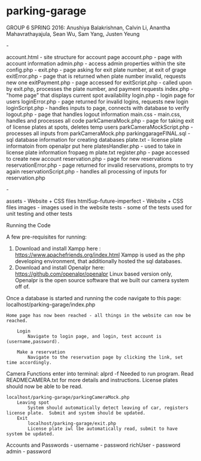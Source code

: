 # parking-garage

GROUP 6 SPRING 2016: 
Anushiya Balakrishnan, Calvin Li, Anantha Mahavrathayajula, Sean Wu, Sam Yang, Justen Yeung 

<Filename> - <description>

account.html - site structure for account page
account.php - page with account information
admin.php - access admin properties within the site
config.php - 
exit.php - page asking for exit plate number, at exit of grage
exitError.php - page that is returned when plate number invalid, requests new one
exitPayment.php - page accessed for 
exitScript.php - called upon by exit.php, processes the plate number, and payment requests
index.php - "home page" that displays current spot availability
login.php - login page for users
loginError.php - page returned for invalid logins, requests new login
loginScript.php - handles inputs to page, connects with database to verify
logout.php - page that handles logout information
main.css - main.css, handles and processes all code
parkCameraMock.php - page for taking exit of license plates at spots, deletes temp users
parkCameraMockScript.php - processes all inputs from parkCameraMock.php
parkinggarageFINAL.sql - sql database information for creating databases
plate.txt - license plate informatoin from openalpr put here
platesHandler.php - used to take in license plate information fropaeg m plate.txt
register.php - page accessed to create new account
reservation.php - page for new reservations
reservationError.php - page returned for invalid reservations, prompts to try again
reservationScript.php - handles all processing of inputs for reservation.php



<Folders> - <description>

assets - Website + CSS files
html5up-future-imperfect - Website + CSS files
images - images used in the website
tests - some of the tests used for unit testing and other tests



Running the Code

A few pre-requisites for running:
1) Download and install Xampp here : https://www.apachefriends.org/index.html
	Xampp is used as the php developing environment, that additionally hosted the sql databases.
2) Download and install Openalpr here: https://github.com/openalpr/openalpr
	Linux based version only, Openalpr is the open source software that we built our camera system off of.

Once a database is started and running the code navigate to this page:
	localhost/parking-garage/index.php

	Home page has now been reached - all things in the website can now be reached.  

		Login
			Navigate to login page, and login, test account is (username,password). 

		Make a reservation
			Navigate to the reservation page by clicking the link, set time accordingly.

Camera Functions
	enter into terminal: alprd -f 
	Needed to run program.  Read READMECAMERA.txt for more details and instructions.
	License plates should now be able to be read.

	localhost/parking-garage/parkingCameraMock.php
		Leaving spot
			System should automatically detect leaving of car, registers license plate.  Submit and system should be updated.
		Exit
			localhost/parking-garage/exit.php
			License plate iwl lbe automatically read, submit to have system be updated.  

Accounts and Passwords
<username> - <password>
username - password
richUser - password
admin - password
